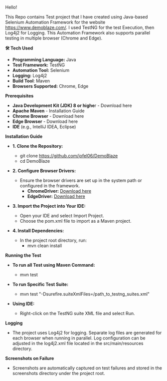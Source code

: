 Hello!

This Repo contains Test project that I have created using Java-based Selenium Automation Framework for the website https://www.demoblaze.com/.
I used TestNG for the test Execution, then Log4j2 for Logging. This Automation Framework also supports parallel testing in multiple browser (Chrome and Edge).

**🛠 Tech Used**
- **Programming Language:** Java
- **Test Framework:** TestNG
- **Automation Tool:** Selenium
- **Logging:** Log4j2
- **Build Tool**: Maven
- **Browsers Supported:** Chrome, Edge


**Prerequisites**
- **Java Development Kit (JDK) 8 or highe**r - Download here
- **Apache Maven** - Installation Guide
- **Chrome Browser** - Download here
- **Edge Browser** - Download here
- **IDE** (e.g., IntelliJ IDEA, Eclipse)


**Installation Guide**
- **1. Clone the Repository:**
    - git clone https://github.com/jofel06/DemoBlaze
    - cd DemoBlaze
  
- **2. Configure Browser Drivers:**
  - Ensure the browser drivers are set up in the system path or configured in the framework.
    - **ChromeDriver:** [Download here](https://storage.googleapis.com/chrome-for-testing-public/133.0.6943.98/win64/chromedriver-win64.zip)
    - **EdgeDriver:** [Download here](https://msedgedriver.azureedge.net/133.0.3065.59/edgedriver_win64.zip)
  
-  **3. Import the Project into Your IDE:**
    - Open your IDE and select Import Project.
    - Choose the pom.xml file to import as a Maven project.

- **4. Install Dependencies:**
  - In the project root directory, run:
    - mvn clean install

**Running the Test**
- **To run all Test using Maven Command:**
    - mvn test
- **To run Specific Test Suite:**
    - mvn test "-Dsurefire.suiteXmlFiles=/path_to_testng_suites.xml"
  
- **Using IDE:**
    - Right-click on the TestNG suite XML file and select Run.


**Logging**
- The project uses Log4j2 for logging. Separate log files are generated for each browser when running in parallel. Log configuration can be adjusted in the log4j2.xml file located in the src/main/resources directory.


**Screenshots on Failure**
- Screenshots are automatically captured on test failures and stored in the screenshots directory under the project root.
